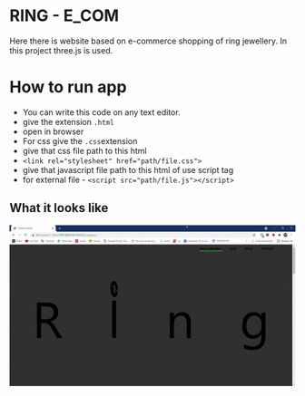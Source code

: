 #   RING - E_COM

Here there is website based on e-commerce shopping of ring jewellery. In this project three.js is used.

# How to run app 

 * You can write this code on any text editor.
 * give the extension `.html`
 * open in browser
 * For css give the `.css`extension 
 * give that css file path to this html 
 * `<link rel="stylesheet" href="path/file.css">`
 * give that javascript file path to this html of use script tag
 * for external file - `<script src="path/file.js"></script>`

## What it looks like

<p align="center">
  <img src="gif.gif"> 
</p>
